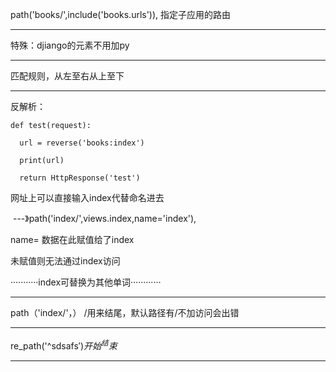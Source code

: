 path('books/',include('books.urls')),			指定子应用的路由

-------------

特殊：djiango的元素不用加py

-------------------

匹配规则，从左至右从上至下

-------------

反解析：

```
def test(request):

  url = reverse('books:index')

  print(url)

  return HttpResponse('test')
```

网址上可以直接输入index代替命名进去

​	---》path('index/',views.index,name='index'),

name=				数据在此赋值给了index

未赋值则无法通过index访问

···········index可替换为其他单词············

----------------------

path（'index/'，）						/用来结尾，默认路径有/不加访问会出错

-----------

re_path('^sdsafs$')						开始^		结束$

----------


